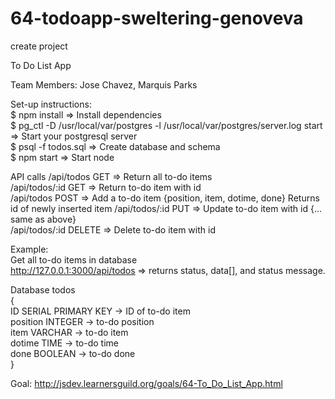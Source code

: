 # 64-todoapp-sweltering-genoveva
create project

To Do List App

Team Members: Jose Chavez, Marquis Parks

Set-up instructions:  
$ npm install        => Install dependencies  
$ pg_ctl -D /usr/local/var/postgres -l /usr/local/var/postgres/server.log start  
                     => Start your postgresql server   
$ psql -f todos.sql  => Create database and schema  
$ npm start          => Start node  

API calls
/api/todos        GET    => Return all to-do items  
/api/todos/:id    GET    => Return to-do item with id  
/api/todos        POST   => Add a to-do item {position, item, dotime, done}
                            Returns id of newly inserted item
/api/todos/:id    PUT    => Update to-do item with id {... same as above}  
/api/todos/:id    DELETE => Delete to-do item with id  

Example:  
Get all to-do items in database  
http://127.0.0.1:3000/api/todos => returns status, data[], and status message.  

Database todos  
{  
  ID SERIAL PRIMARY KEY -> ID of to-do item  
  position INTEGER      -> to-do position  
  item VARCHAR          -> to-do item  
  dotime TIME          -> to-do time  
  done BOOLEAN          -> to-do done  
}



Goal: http://jsdev.learnersguild.org/goals/64-To_Do_List_App.html
